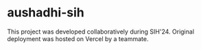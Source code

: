 # aushadhi-sih
This project was developed collaboratively during SIH'24. Original deployment was hosted on Vercel by a teammate.
